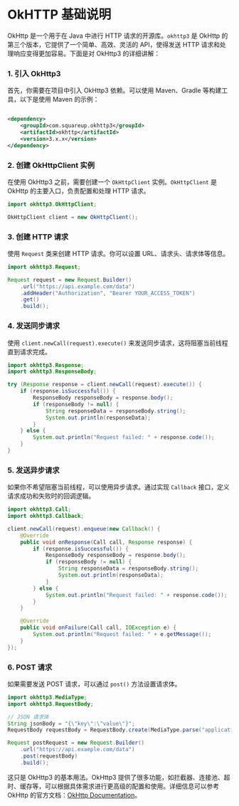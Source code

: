 # OkHTTP 基础说明

OkHttp 是一个用于在 Java 中进行 HTTP 请求的开源库。`okhttp3` 是 OkHttp 的第三个版本，它提供了一个简单、高效、灵活的 API，使得发送 HTTP 请求和处理响应变得更加容易。下面是对
OkHttp3 的详细讲解：

### 1. **引入 OkHttp3**

首先，你需要在项目中引入 OkHttp3 依赖。可以使用 Maven、Gradle 等构建工具，以下是使用 Maven 的示例：

```xml

<dependency>
    <groupId>com.squareup.okhttp3</groupId>
    <artifactId>okhttp</artifactId>
    <version>3.x.x</version>
</dependency>
```

### 2. **创建 OkHttpClient 实例**

在使用 OkHttp3 之前，需要创建一个 `OkHttpClient` 实例。`OkHttpClient` 是 OkHttp 的主要入口，负责配置和处理 HTTP 请求。

```java
import okhttp3.OkHttpClient;

OkHttpClient client = new OkHttpClient();
```

### 3. **创建 HTTP 请求**

使用 `Request` 类来创建 HTTP 请求。你可以设置 URL、请求头、请求体等信息。

```java
import okhttp3.Request;

Request request = new Request.Builder()
    .url("https://api.example.com/data")
    .addHeader("Authorization", "Bearer YOUR_ACCESS_TOKEN")
    .get()
    .build();
```

### 4. **发送同步请求**

使用 `client.newCall(request).execute()` 来发送同步请求，这将阻塞当前线程直到请求完成。

```java
import okhttp3.Response;
import okhttp3.ResponseBody;

try (Response response = client.newCall(request).execute()) {
    if (response.isSuccessful()) {
        ResponseBody responseBody = response.body();
        if (responseBody != null) {
            String responseData = responseBody.string();
            System.out.println(responseData);
        }
    } else {
        System.out.println("Request failed: " + response.code());
    }
}
```

### 5. **发送异步请求**

如果你不希望阻塞当前线程，可以使用异步请求。通过实现 `Callback` 接口，定义请求成功和失败时的回调逻辑。

```java
import okhttp3.Call;
import okhttp3.Callback;

client.newCall(request).enqueue(new Callback() {
    @Override
    public void onResponse(Call call, Response response) {
        if (response.isSuccessful()) {
            ResponseBody responseBody = response.body();
            if (responseBody != null) {
                String responseData = responseBody.string();
                System.out.println(responseData);
            }
        } else {
            System.out.println("Request failed: " + response.code());
        }
    }

    @Override
    public void onFailure(Call call, IOException e) {
        System.out.println("Request failed: " + e.getMessage());
    }
});
```

### 6. **POST 请求**

如果需要发送 POST 请求，可以通过 `post()` 方法设置请求体。

```java
import okhttp3.MediaType;
import okhttp3.RequestBody;

// JSON 请求体
String jsonBody = "{\"key\":\"value\"}";
RequestBody requestBody = RequestBody.create(MediaType.parse("application/json"), jsonBody);

Request postRequest = new Request.Builder()
    .url("https://api.example.com/data")
    .post(requestBody)
    .build();
```

这只是 OkHttp3 的基本用法。OkHttp3 提供了很多功能，如拦截器、连接池、超时、缓存等，可以根据具体需求进行更高级的配置和使用。详细信息可以参考 OkHttp
的官方文档：[OkHttp Documentation](https://square.github.io/okhttp/)。